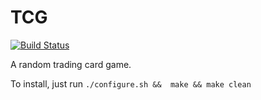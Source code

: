 # TCG

[![Build Status](https://travis-ci.org/Piskel/TCG.svg?branch=master)](https://travis-ci.org/Piskel/TCG)

A random trading card game.

To install, just run ```./configure.sh &&  make && make clean```
